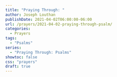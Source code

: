 ```yaml
---
title: "Praying Through: "
author: Joseph Louthan
publishDate: 2021-04-02T06:00:00-06:00
url: /prayers/2021-04-02-praying-through-psalm/
categories:
  - Prayers
tags:
  - "Psalms"
series:
  - "Praying Through: Psalms"
showtoc: false
css: "prayers"
draft: true
---
```

<div style="font-variant: small-caps;">

</div>

```text

```
